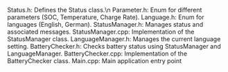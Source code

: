 Status.h: Defines the Status class.\n
Parameter.h: Enum for different parameters (SOC, Temperature, Charge Rate).
Language.h: Enum for languages (English, German).
StatusManager.h: Manages status and associated messages.
StatusManager.cpp: Implementation of the StatusManager class.
LanguageManager.h: Manages the current language setting.
BatteryChecker.h: Checks battery status using StatusManager and LanguageManager.
BatteryChecker.cpp: Implementation of the BatteryChecker class.
Main.cpp: Main application entry point
